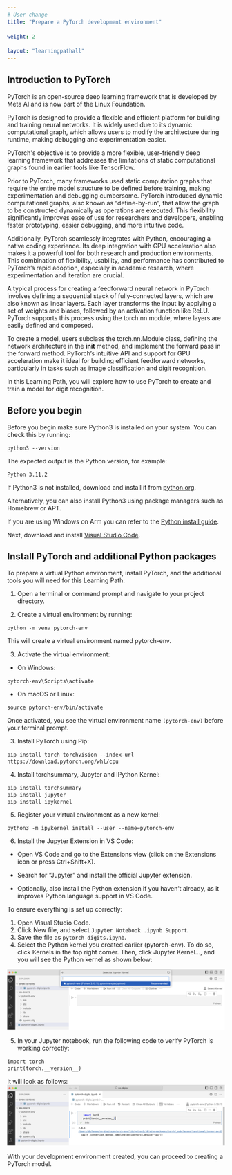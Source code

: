 ```yaml
---
# User change
title: "Prepare a PyTorch development environment"

weight: 2

layout: "learningpathall"
---
```


## Introduction to PyTorch

PyTorch is an open-source deep learning framework that is developed by Meta AI and is now part of the Linux Foundation.

PyTorch is designed to provide a flexible and efficient platform for building and training neural networks. It is widely used due to its dynamic computational graph, which allows users to modify the architecture during runtime, making debugging and experimentation easier. 

PyTorch's objective is to provide a more flexible, user-friendly deep learning framework that addresses the limitations of static computational graphs found in earlier tools like TensorFlow. 

Prior to PyTorch, many frameworks used static computation graphs that require the entire model structure to be defined before training, making experimentation and debugging cumbersome. PyTorch introduced dynamic computational graphs, also known as “define-by-run”, that allow the graph to be constructed dynamically as operations are executed. This flexibility significantly improves ease of use for researchers and developers, enabling faster prototyping, easier debugging, and more intuitive code.


Additionally, PyTorch seamlessly integrates with Python, encouraging a native coding experience. Its deep integration with GPU acceleration also makes it a powerful tool for both research and production environments. This combination of flexibility, usability, and performance has contributed to PyTorch’s rapid adoption, especially in academic research, where experimentation and iteration are crucial.

A typical process for creating a feedforward neural network in PyTorch involves defining a sequential stack of fully-connected layers, which are also known as linear layers. Each layer transforms the input by applying a set of weights and biases, followed by an activation function like ReLU. PyTorch supports this process using the torch.nn module, where layers are easily defined and composed.

To create a model, users subclass the torch.nn.Module class, defining the network architecture in the __init__ method, and implement the forward pass in the forward method. PyTorch’s intuitive API and support for GPU acceleration make it ideal for building efficient feedforward networks, particularly in tasks such as image classification and digit recognition.

In this Learning Path, you will explore how to use PyTorch to create and train a model for digit recognition.

## Before you begin

Before you begin make sure Python3 is installed on your system. You can check this by running:

```console
python3 --version
```

The expected output is the Python version, for example:

```output
Python 3.11.2
```

If Python3 is not installed, download and install it from [python.org](https://www.python.org/downloads/). 

Alternatively, you can also install Python3 using package managers such as Homebrew or APT. 

If you are using Windows on Arm you can refer to the [Python install guide](https://learn.arm.com/install-guides/py-woa/).

Next, download and install [Visual Studio Code](https://code.visualstudio.com/download).

## Install PyTorch and additional Python packages

To prepare a virtual Python environment, install PyTorch, and the additional tools you will need for this Learning Path:

1. Open a terminal or command prompt and navigate to your project directory. 

2. Create a virtual environment by running:

```console
python -m venv pytorch-env
```

This will create a virtual environment named pytorch-env. 

3. Activate the virtual environment:

* On Windows:
```console
pytorch-env\Scripts\activate
```

* On macOS or Linux: 
```console
source pytorch-env/bin/activate
```

Once activated, you see the virtual environment name `(pytorch-env)` before your terminal prompt.

3. Install PyTorch using Pip:

```console
pip install torch torchvision --index-url https://download.pytorch.org/whl/cpu
```

4. Install torchsummary, Jupyter and IPython Kernel:

```console
pip install torchsummary
pip install jupyter
pip install ipykernel
```

5. Register your virtual environment as a new kernel:

```console
python3 -m ipykernel install --user --name=pytorch-env
```

6. Install the Jupyter Extension in VS Code:

* Open VS Code and go to the Extensions view (click on the Extensions icon or press Ctrl+Shift+X).

* Search for “Jupyter” and install the official Jupyter extension.

* Optionally, also install the Python extension if you haven’t already, as it improves Python language support in VS Code.

To ensure everything is set up correctly:

1. Open Visual Studio Code. 
2. Click New file, and select `Jupyter Notebook .ipynb Support`.
3. Save the file as `pytorch-digits.ipynb`.
4. Select the Python kernel you created earlier (pytorch-env). To do so, click Kernels in the top right corner. Then, click Jupyter Kernel..., and you will see the Python kernel as shown below:

![img1](Figures/1.png)

5. In your Jupyter notebook, run the following code to verify PyTorch is working correctly:

```console
import torch
print(torch.__version__)
```

It will look as follows:
![img2](Figures/2.png)

With your development environment created, you can proceed to creating a PyTorch model.
